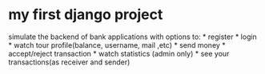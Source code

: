 <h1>my first django project</h1>
simulate the backend of bank applications
with options to:
* register
* login
* watch tour profile(balance, username, mail ,etc)
* send money
* accept/reject transaction
* watch statistics (admin only)
* see your transactions(as receiver and sender)
